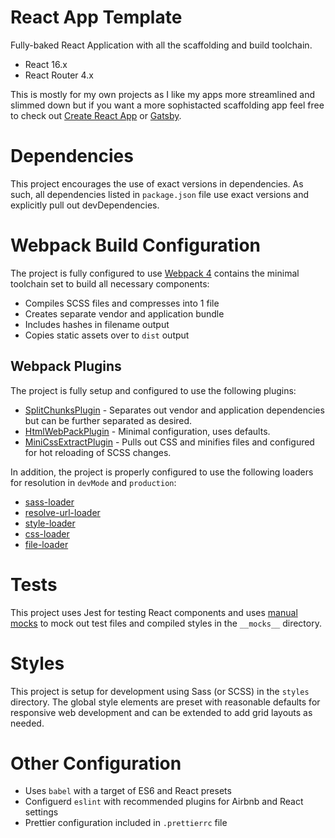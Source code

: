 # React App Template

Fully-baked React Application with all the scaffolding and build toolchain. 

- React 16.x
- React Router 4.x

This is mostly for my own projects as I like my apps more streamlined and slimmed down but if you want a more sophistacted scaffolding app feel free to check out [Create React App](https://github.com/facebook/create-react-app) or [Gatsby](https://www.gatsbyjs.org/).

# Dependencies

This project encourages the use of exact versions in dependencies. As such, all dependencies listed in `package.json` file use exact versions and explicitly pull out devDependencies.

# Webpack Build Configuration

The project is fully configured to use [Webpack 4](https://webpack.js.org/) contains the minimal toolchain set to build all necessary components:

- Compiles SCSS files and compresses into 1 file
- Creates separate vendor and application bundle
- Includes hashes in filename output
- Copies static assets over to `dist` output

## Webpack Plugins 

The project is fully setup and configured to use the following plugins:

- [SplitChunksPlugin](https://webpack.js.org/plugins/split-chunks-plugin/) - Separates out vendor and application dependencies but can be further separated as desired.
- [HtmlWebPackPlugin](https://webpack.js.org/plugins/html-webpack-plugin/) - Minimal configuration, uses defaults.
- [MiniCssExtractPlugin](https://webpack.js.org/plugins/mini-css-extract-plugin/) - Pulls out CSS and minifies files and configured for hot reloading of SCSS changes.

In addition, the project is properly configured to use the following loaders for resolution in `devMode` and `production`:

- [sass-loader](https://github.com/webpack-contrib/sass-loader)
- [resolve-url-loader](https://github.com/bholloway/resolve-url-loader)
- [style-loader](https://github.com/webpack-contrib/style-loader)
- [css-loader](https://github.com/webpack-contrib/css-loader)
- [file-loader](https://github.com/webpack-contrib/file-loader)

# Tests

This project uses Jest for testing React components and uses [manual mocks](https://jestjs.io/docs/en/manual-mocks) to mock out test files and compiled styles in the `__mocks__` directory.

# Styles

This project is setup for development using Sass (or SCSS) in the `styles` directory. The global style elements are preset with reasonable defaults for responsive web development and can be extended to add grid layouts as needed.

# Other Configuration

- Uses `babel` with a target of ES6 and React presets
- Configuerd `eslint` with recommended plugins for Airbnb and React settings
- Prettier configuration included in `.prettierrc` file

